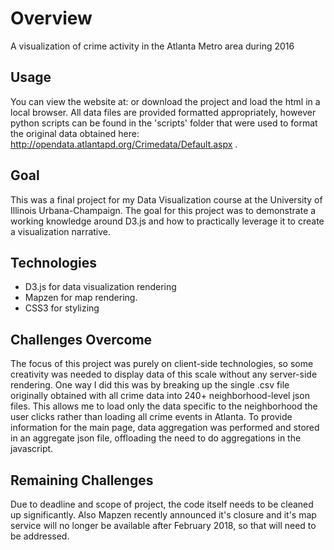 # Overview
A visualization of crime activity in the Atlanta Metro area during 2016

## Usage
You can view the website at: <coming shortly> or download the project and load the html in a local browser. All data files are provided formatted appropriately, however python scripts can be found in the 'scripts' folder that were used to format the original data obtained here: http://opendata.atlantapd.org/Crimedata/Default.aspx .

## Goal
This was a final project for my Data Visualization course at the University of Illinois Urbana-Champaign. The goal for this project was to demonstrate a working knowledge around D3.js and how to practically leverage it to create a visualization narrative. 

## Technologies
- D3.js for data visualization rendering
- Mapzen for map rendering.
- CSS3 for stylizing

## Challenges Overcome
The focus of this project was purely on client-side technologies, so some creativity was needed to display data of this scale without any server-side rendering. One way I did this was by breaking up the single .csv file originally obtained with all crime data into 240+ neighborhood-level json files. This allows me to load only the data specific to the neighborhood the user clicks rather than loading all crime events in Atlanta. To provide information for the main page, data aggregation was performed and stored in an aggregate json file, offloading the need to do aggregations in the javascript. 

## Remaining Challenges
Due to deadline and scope of project, the code itself needs to be cleaned up significantly. Also Mapzen recently announced it's closure and it's map service will no longer be available after February 2018, so that will need to be addressed.
